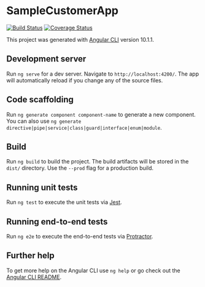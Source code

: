 # SampleCustomerApp

[![Build Status](https://travis-ci.com/AkshayKulkarni03/customer-app.svg?branch=master)](https://travis-ci.com/AkshayKulkarni03/customer-app)  [![Coverage Status](https://coveralls.io/repos/github/AkshayKulkarni03/customer-app/badge.svg?branch=master)](https://coveralls.io/github/AkshayKulkarni03/customer-app?branch=master)

This project was generated with [Angular CLI](https://github.com/angular/angular-cli) version 10.1.1.

## Development server

Run `ng serve` for a dev server. Navigate to `http://localhost:4200/`. The app will automatically reload if you change any of the source files.

## Code scaffolding

Run `ng generate component component-name` to generate a new component. You can also use `ng generate directive|pipe|service|class|guard|interface|enum|module`.

## Build

Run `ng build` to build the project. The build artifacts will be stored in the `dist/` directory. Use the `--prod` flag for a production build.

## Running unit tests

Run `ng test` to execute the unit tests via [Jest](https://jestjs.io/docs/en/getting-started.html).

## Running end-to-end tests

Run `ng e2e` to execute the end-to-end tests via [Protractor](http://www.protractortest.org/).

## Further help

To get more help on the Angular CLI use `ng help` or go check out the [Angular CLI README](https://github.com/angular/angular-cli/blob/master/README.md).

